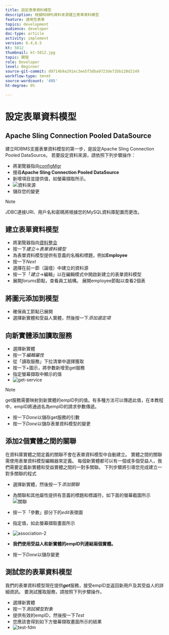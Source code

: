 ```yaml
---
title: 設定表單資料模型
description: 根據RDBMS資料來源建立表單資料模型
feature: 適用性表單
topics: development
audience: developer
doc-type: article
activity: implement
version: 6.4,6.5
kt: 5812
thumbnail: kt-5812.jpg
topic: 開發
role: Developer
level: Beginner
source-git-commit: d9714b9a291ec3ee5f3dba9723de72bb120d2149
workflow-type: tm+mt
source-wordcount: '495'
ht-degree: 0%

---
```




# 設定表單資料模型

## Apache Sling Connection Pooled DataSource

建立RDBMS支援表單資料模型的第一步，是設定Apache Sling Connection Pooled DataSource。 若要設定資料來源，請依照下列步驟操作：

* 將瀏覽器指向[configMgr](http://localhost:4502/system/console/configMgr)
* 搜尋&#x200B;**Apache Sling Connection Pooled DataSource**
* 新增項目並提供值，如螢幕擷取所示。
* ![資料來源](assets/data-source.png)
* 儲存您的變更

>[!NOTE]
>JDBC連接URI、用戶名和密碼將根據您的MySQL資料庫配置而更改。


## 建立表單資料模型

* 將瀏覽器指向[資料整合](http://localhost:4502/aem/forms.html/content/dam/formsanddocuments-fdm)
* 按一下&#x200B;_建立_->_表單資料模型_
* 為表單資料模型提供有意義的名稱和標題，例如&#x200B;**Employee**
* 按一下&#x200B;_Next_
* 選擇在前一節（論壇）中建立的資料源
* 按一下「_建立_->編輯」以在編輯模式中開啟新建立的表單資料模型
* 展開&#x200B;_forums_&#x200B;節點，查看員工結構。 展開employee節點以查看2個表

## 將圖元添加到模型

* 確保員工節點已展開
* 選擇新實體和受益人實體，然後按一下&#x200B;_添加選定項_

## 向新實體添加讀取服務

* 選擇新實體
* 按一下&#x200B;_編輯屬性_
* 從「讀取服務」下拉清單中選擇獲取
* 按一下+圖示，將參數新增至get服務
* 指定螢幕擷取中顯示的值
* ![get-service](assets/get-service.png)
>[!NOTE]
> get服務需要映射到新實體的empID列的值。有多種方法可以傳遞此值，在本教程中，empID將通過名為empID的請求參數傳遞。
* 按一下&#x200B;_Done_&#x200B;以儲存get服務的引數
* 按一下&#x200B;_Done_&#x200B;以儲存表單資料模型的變更

## 添加2個實體之間的關聯

在資料庫實體之間定義的關聯不會在表單資料模型中自動建立。 實體之間的關聯需使用表單資料模型編輯器來定義。 每個新實體都可以有一個或多個受益人，我們需要定義新實體和受益實體之間的一對多關聯。
下列步驟將引導您完成建立一對多關聯的程式

* 選擇新實體，然後按一下&#x200B;_添加關聯_
* 為關聯和其他屬性提供有意義的標題和標識符，如下面的螢幕截圖所示
   ![關聯](assets/association-entities-1.png)

* 按一下「參數」部分下的&#x200B;_edit_&#x200B;表徵圖

* 指定值，如此螢幕擷取畫面所示
* ![association-2](assets/association-entities.png)
* **我們使用受益人和新實體的empID列連結兩個實體。**
* 按一下&#x200B;_Done_&#x200B;以儲存變更

## 測試您的表單資料模型

我們的表單資料模型現在提供&#x200B;**_get_**&#x200B;服務，接受empID並返回新用戶及其受益人的詳細資訊。 要測試獲取服務，請按照下列步驟操作。

* 選擇新實體
* 按一下&#x200B;_測試模型對象_
* 提供有效的empID，然後按一下&#x200B;_Test_
* 您應該會得到如下方螢幕擷取畫面所示的結果
* ![test-fdm](assets/test-form-data-model.png)
